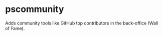 # pscommunity

Adds community tools like GitHub top contributors in the back-office (Wall of Fame).
